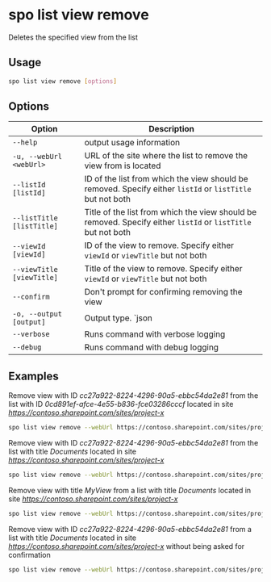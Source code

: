 # spo list view remove

Deletes the specified view from the list

## Usage

```sh
spo list view remove [options]
```

## Options

Option|Description
------|-----------
`--help`|output usage information
`-u, --webUrl <webUrl>`|URL of the site where the list to remove the view from is located
`--listId [listId]`|ID of the list from which the view should be removed. Specify either `listId` or `listTitle` but not both
`--listTitle [listTitle]`|Title of the list from which the view should be removed. Specify either `listId` or `listTitle` but not both
`--viewId [viewId]`|ID of the view to remove. Specify either `viewId` or `viewTitle` but not both
`--viewTitle [viewTitle]`|Title of the view to remove. Specify either `viewId` or `viewTitle` but not both
`--confirm`|Don't prompt for confirming removing the view
`-o, --output [output]`|Output type. `json|text`. Default `text`
`--verbose`|Runs command with verbose logging
`--debug`|Runs command with debug logging

## Examples

Remove view with ID _cc27a922-8224-4296-90a5-ebbc54da2e81_ from the list with ID _0cd891ef-afce-4e55-b836-fce03286cccf_ located in site _https://contoso.sharepoint.com/sites/project-x_

```sh
spo list view remove --webUrl https://contoso.sharepoint.com/sites/project-x --listId 0cd891ef-afce-4e55-b836-fce03286cccf --viewId cc27a922-8224-4296-90a5-ebbc54da2e81
```

Remove view with ID _cc27a922-8224-4296-90a5-ebbc54da2e81_ from the list with title _Documents_ located in site _https://contoso.sharepoint.com/sites/project-x_

```sh
spo list view remove --webUrl https://contoso.sharepoint.com/sites/project-x --listTitle Documents --viewId cc27a922-8224-4296-90a5-ebbc54da2e81
```

Remove view with title _MyView_ from a list with title _Documents_ located in site _https://contoso.sharepoint.com/sites/project-x_

```sh
spo list view remove --webUrl https://contoso.sharepoint.com/sites/project-x --listTitle Documents --viewTitle MyView
```

Remove view with ID _cc27a922-8224-4296-90a5-ebbc54da2e81_ from a list with title _Documents_ located in site _https://contoso.sharepoint.com/sites/project-x_ without being asked for confirmation

```sh
spo list view remove --webUrl https://contoso.sharepoint.com/sites/project-x --listTitle Documents --viewId cc27a922-8224-4296-90a5-ebbc54da2e81 --confirm
```